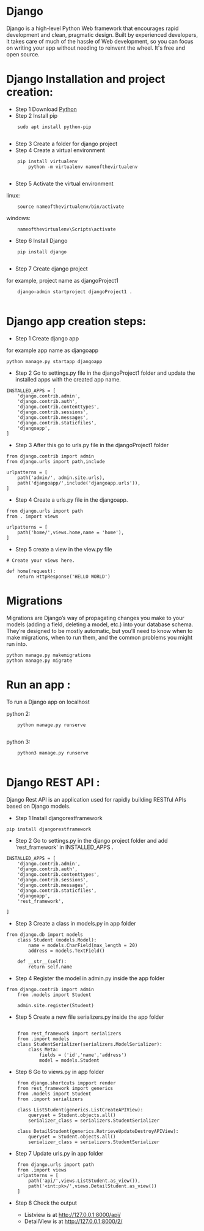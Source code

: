 # Django
Django is a high-level Python Web framework that encourages rapid development and clean, pragmatic design. Built by experienced developers, it takes care of much of the hassle of Web development, so you can focus on writing your app without needing to reinvent the wheel. It's free and open source. 

# Django Installation and project creation:

- Step 1 Download [Python](https://www.python.org/downloads/)
- Step 2 Install pip



```
  	sudo apt install python-pip
	
```



    
- Step 3  Create a folder for django project
- Step 4  Create a virtual environment



```
  	pip install virtualenv
        python -m virtualenv nameofthevirtualenv
	
```

- Step 5  Activate the virtual environment


linux:

```
	source nameofthevirtualenv/bin/activate

```
windows:

```
	nameofthevirtualenv\Scripts\activate

```
- Step 6  Install Django


```
  	pip install django
	
```


- Step 7  Create django project

for example, project name as djangoProject1

```
  	django-admin startproject djangoProject1 .
	
```


# Django app creation steps:
- Step 1  Create django app 

for example app name as djangoapp
```
python manage.py startapp djangoapp
```
- Step 2  Go to settings.py file in the djangoProject1 folder and update the installed apps with the created app name.

```
INSTALLED_APPS = [
    'django.contrib.admin',
    'django.contrib.auth',
    'django.contrib.contenttypes',
    'django.contrib.sessions',
    'django.contrib.messages',
    'django.contrib.staticfiles',
    'djangoapp',
]

```
- Step 3 After this go to urls.py file in the djangoProject1 folder

```
from django.contrib import admin
from django.urls import path,include

urlpatterns = [
    path('admin/', admin.site.urls),
    path('djangoapp/',include('djangoapp.urls')),
]
```
- Step 4 Create a urls.py file in the djangoapp.

```
from django.urls import path
from . import views

urlpatterns = [
    path('home/',views.home,name = 'home'),
]
```

- Step 5 create a view in the view.py file 


```
# Create your views here.

def home(request):
	return HttpResponse('HELLO WORLD')

```
# Migrations

Migrations are Django’s way of propagating changes you make to your models (adding a field, deleting a model, etc.) into your database schema. They’re designed to be mostly automatic, but you’ll need to know when to make migrations, when to run them, and the common problems you might run into.


```
python manage.py makemigrations
python manage.py migrate

```

# Run an app :
To run a Django app on localhost

  python 2:

```
  	python manage.py runserve
	
```

   python 3:
```
  	python3 manage.py runserve
	
```
# Django REST API :

Django Rest API  is an application used for rapidly building RESTful APIs based on Django models.


- Step 1 Install djangorestframework

```
pip install djangorestframework
```

- Step 2 Go to settings.py in the django project folder and add 'rest_framework' in INSTALLED_APPS .

```
INSTALLED_APPS = [
    'django.contrib.admin',
    'django.contrib.auth',
    'django.contrib.contenttypes',
    'django.contrib.sessions',
    'django.contrib.messages',
    'django.contrib.staticfiles',
    'djangoapp',
    'rest_framework',

]
```
- Step 3 Create a class in models.py in app folder

```
from django.db import models
    class Student (models.Model):
        name = models.CharField(max_length = 20)
        address = models.TextField()

    def __str__(self):
        return self.name
```
- Step 4 Register the model in admin.py inside the app folder
```
from django.contrib import admin
    from .models import Student
    
    admin.site.register(Student)
```
- Step 5 Create a new file serializers.py inside the app folder
```
 
    from rest_framework import serializers
    from .import models
    class StudentSerializer(serializers.ModelSerializer):
        class Meta:
            fields = ('id','name','address')
            model = models.Student
```
- Step 6 Go to views.py in app folder 
```
    from django.shortcuts impport render
    from rest_framework import generics
    from .models import Student
    from .import serializers
    
    class ListStudent(generics.ListCreateAPIView):
        queryset = Student.objects.all()
        serializer_class = serializers.StudentSerializer

    class DetailStudent(generics.RetrieveUpdateDestroyAPIView):
        queryset = Student.objects.all()
        serializer_class = serializers.StudentSerializer
```
- Step 7 Update urls.py in app folder
```
    from django.urls import path
    from .import views
    urlpatterns = [
        path('api/',views.ListStudent.as_view()),
        path('<int:pk>/',views.DetailStudent.as_view())
    ]
```
- Step 8  Check the output

    - Listview is at http://127.0.0.1:8000/api/
    - DetailView is at http://127.0.0.1:8000/2/
